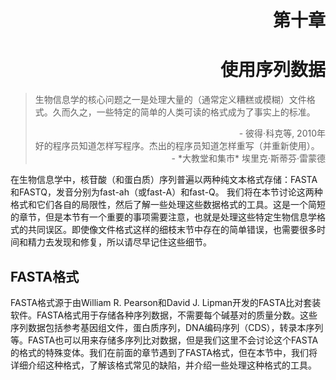 # <div align = right>第十章</div>
# <div align = right>使用序列数据</div>
> 生物信息学的核心问题之一是处理大量的（通常定义糟糕或模糊）文件格式。久而久之，一些特定的简单的人类可读的格式成为了事实上的标准。
> <div align = right>- 彼得·科克等, 2010年</div>
> 好的程序员知道怎样写程序。杰出的程序员知道怎样重写（并重新使用）。
> <div align = right>- *大教堂和集市* 埃里克·斯蒂芬·雷蒙德</div>

在生物信息学中，核苷酸（和蛋白质）序列普遍以两种纯文本格式存储：FASTA和FASTQ，发音分别为fast-ah（或fast-A）和fast-Q。 我们将在本节讨论这两种格式和它们各自的局限性，然后了解一些处理这些数据格式的工具。这是一个简短的章节，但是本节有一个重要的事项需要注意，也就是处理这些特定生物信息学格式的共同误区。即使像文件格式这样的细枝末节中存在的简单错误，也需要很多时间和精力去发现和修复，所以请尽早记住这些细节。

## FASTA格式
FASTA格式源于由William R. Pearson和David J. Lipman开发的FASTA比对套装软件。FASTA格式用于存储各种序列数据，不需要每个碱基对的质量分数。这些序列数据包括参考基因组文件，蛋白质序列，DNA编码序列（CDS），转录本序列等。FASTA也可以用来存储多序列比对数据，但是我们这里不会讨论这个FASTA的格式的特殊变体。我们在前面的章节遇到了FASTA格式，但在本节中，我们将详细介绍这种格式，了解该格式常见的缺陷，并介绍一些处理这种格式的工具。
